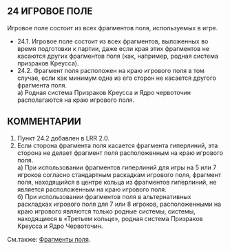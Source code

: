 24 ИГРОВОЕ ПОЛЕ
---

Игровое поле состоит из всех фрагментов поля, используемых в игре.
* 24.1. Игровое поле состоит из всех фрагментов, выложенных во время подготовки к партии, даже если края этих фрагментов не касаются других фрагментов поля (как, например, родная система призраков Креусса).
* 24.2. Фрагмент поля расположен на краю игрового поля в том случае, если как минимум одна из его сторон не касается другого фрагмента поля.  
  а) Родная система Призраков Креусса и Ядро червоточин располагаются на краю игрового поля.

КОММЕНТАРИИ
---
1) Пункт 24.2 добавлен в LRR 2.0.
2) Если сторона фрагмента поля касается фрагмента гиперлиний, эта сторона не делает фрагмент поля расположенным на краю игрового поля.  
  а) При использовании фрагментов гиперлиний для игры на 5 или 7 игроков согласно стандартным раскадкам игрового поля, фрагмент поля, находящийся в центре кольца из фрагментов гиперлиний, не является расположенным на краю игрового поля.  
  б) При использовании фрагментов поля в альтернативных раскладках игрового поля для 7 или 8 игроков, расположенными на краю игрового являются только родные системы, системы, находящиеся в «Третьем кольце», родная система Призраков Креусса и Ядро Червоточин.

См.также: [Фрагменты поля](system_tiles.md).
